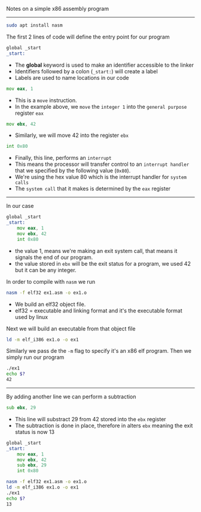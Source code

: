 Notes on a simple x86 assembly program

- - -

```bash
sudo apt install nasm
```

The first 2 lines of code will define the entry point for our program

```asm
global _start
_start: 
```

- The **global** keyword is used to make an identifier accessible to the linker
- Identifiers followed by a colon (`_start:`) will create a label
- Labels are used to name locations in our code

```asm
mov eax, 1
```

- This is a `move` instruction.
- In the example above, we `move` the `integer 1` into the `general purpose` register `eax`

```asm
mov ebx, 42
```

- Similarly, we will move 42 into the register `ebx`

```asm
int 0x80
```

- Finally, this line, performs an `interrupt`
- This means the processor will transfer control to an `interrupt handler` that we specified by the following value (`0x80`).
- We're using the hex value 80 which is the interrupt handler for `system calls`
- The `system call` that it makes is determined by the `eax` register

- - -

In our case 

```asm
global _start
_start:
    mov eax, 1
    mov ebx, 42
    int 0x80
```

- the value 1, means we're making an exit system call, that means it signals the end of our program.
- the value stored in `ebx` will be the exit status for a program, we used 42 but it can be any integer.

In order to compile with `nasm` we run 

```bash
nasm -f elf32 ex1.asm -o ex1.o
```

- We build an elf32 object file.
- elf32 = executable and linking format and it's the executable format used by linux

Next we will build an executable from that object file

```bash
ld -m elf_i386 ex1.o -o ex1
```

Similarly we pass de the `-m` flag to specify it's an x86 elf program.
Then we simply run our program

```bash
./ex1
echo $?
42
```

- - - 

By adding another line we can perform a subtraction

```asm
sub ebx, 29
```

- This line will substract 29 from 42 stored into the `ebx` register
- The subtraction is done in place, therefore in alters `ebx` meaning the exit status is now 13

```asm
global _start
_start:
    mov eax, 1
    mov ebx, 42
    sub ebx, 29
    int 0x80
```

```bash
nasm -f elf32 ex1.asm -o ex1.o
ld -m elf_i386 ex1.o -o ex1
./ex1
echo $?
13
```